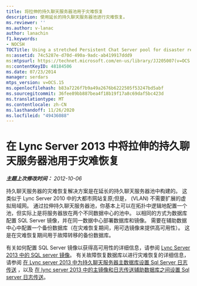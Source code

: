 ```yaml
---
title: 将拉伸的持久聊天服务器池用于灾难恢复
description: 使用延长的持久聊天服务器池进行灾难恢复。
ms.reviewer: ''
ms.author: v-lanac
author: lanachin
f1.keywords:
- NOCSH
TOCTitle: Using a stretched Persistent Chat Server pool for disaster recovery
ms:assetid: 74c5287e-d70d-490a-9adc-ab419917ddd9
ms:mtpsurl: https://technet.microsoft.com/en-us/library/JJ205007(v=OCS.15)
ms:contentKeyID: 48184506
ms.date: 07/23/2014
manager: serdars
mtps_version: v=OCS.15
ms.openlocfilehash: b83a7226f7b9a49a2676b6222505f53247bd5abf
ms.sourcegitcommit: 36fee89bb887bea4f18b19f17a8c69daf5bc423d
ms.translationtype: MT
ms.contentlocale: zh-CN
ms.lasthandoff: 11/26/2020
ms.locfileid: "49436088"
---
```

# <a name="using-a-stretched-persistent-chat-server-pool-for-disaster-recovery-in-lync-server-2013"></a>在 Lync Server 2013 中将拉伸的持久聊天服务器池用于灾难恢复

<div data-xmlns="http://www.w3.org/1999/xhtml">

<div class="topic" data-xmlns="http://www.w3.org/1999/xhtml" data-msxsl="urn:schemas-microsoft-com:xslt" data-cs="https://msdn.microsoft.com/">

<div data-asp="https://msdn2.microsoft.com/asp">



</div>

<div id="mainSection">

<div id="mainBody">

<span> </span>

_**主题上次修改时间：** 2012-10-06_

持久聊天服务器的灾难恢复解决方案是在延长的持久聊天服务器池中构建的。 这类似于 Lync Server 2010 中的大都市网站复原;但是， (VLAN) 不需要扩展的虚拟局域网。 通过拉伸持久聊天服务器池，你基本上可以在拓扑中逻辑地配置一个池，但实际上是将服务器放在两个不同数据中心的池中。 以相同的方式为数据库配置 SQL Server 镜像，并在同一数据中心部署数据库和镜像。 需要在辅助数据中心中配置一个备份数据库（在灾难恢复期间，用可选镜像来提供高可用性）。 这是在灾难恢复期间用于故障转移的备份数据库。

有关如何配置 SQL Server 镜像以获得高可用性的详细信息，请参阅 [Lync Server 2013 中的 SQL server 镜像](lync-server-2013-sql-server-mirroring.md)。 有关故障恢复数据库以进行灾难恢复的详细信息，请参阅 [在 Lync server 2013 中为持久聊天服务器主数据库设置 Sql Server 日志传送](lync-server-2013-setting-up-sql-server-log-shipping-for-the-persistent-chat-server-primary-database.md) ，以及 [在 lync server 2013 中的主镜像和日志传送辅助数据库之间设置 Sql server 日志传送](lync-server-2013-set-up-log-shipping-secondary-database.md)。

</div>

<span> </span>

</div>

</div>

</div>

